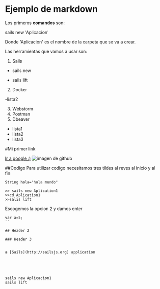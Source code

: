 # Ejemplo de markdown


Los primeros **comandos** son:

sails new 'Aplicacion'

Donde 'Aplicacion' es el nombre de la carpeta que se va a crear.


Las herramientas que vamos a usar son:

1. Sails
  * sails new
  - sails lift
2. Docker

  
  
  
  -lista2
  
3. Webstorm
4. Postman
5. Dbeaver
- lista1
- lista2
- lista3

#Mi primer link 

[Ir a google :)](https:/www.google.com)
![imagen de github](http://www.aha.io/assets/github.7433692cabbfa132f34adb034e7909fa.png)

##Codigo 
Para utilizar  codigo necesitamos tres tildes al reves al inicio y al fin 

```
String hola="hola mundo"
```

```
>> sails new Aplication1
>>cd Aplication1
>>salis lift
```
Escogemos la opcion 2 y damos enter 
```
var a=5;
``

## Header 2

### Header 3


a [Sails](http://sailsjs.org) application





sails new Aplicacion1
sails lift
